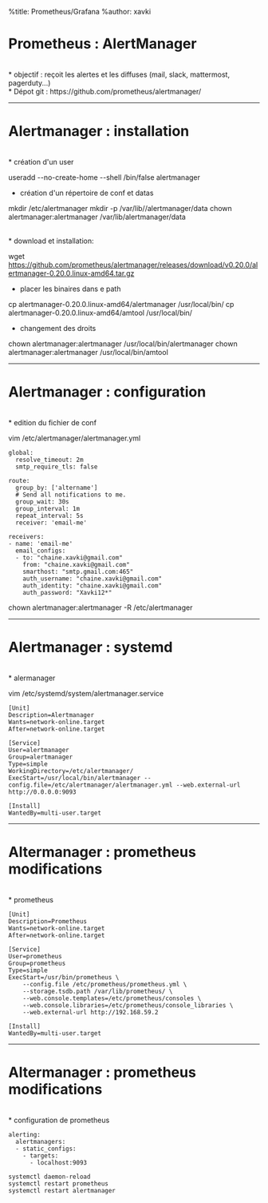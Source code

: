 %title: Prometheus/Grafana
%author: xavki


# Prometheus : AlertManager


<br>
* objectif : reçoit les alertes et les diffuses (mail, slack, mattermost, pagerduty...)

<br>
* Dépot git :
https://github.com/prometheus/alertmanager/



----------------------------------------------------------------------------------------------------------


# Alertmanager : installation


<br>
* création d'un user

useradd --no-create-home --shell /bin/false alertmanager

* création d'un répertoire de conf et datas

mkdir /etc/alertmanager
mkdir -p /var/lib//alertmanager/data
chown alertmanager:alertmanager /var/lib/alertmanager/data

<br>
* download et installation:

wget https://github.com/prometheus/alertmanager/releases/download/v0.20.0/alertmanager-0.20.0.linux-amd64.tar.gz 

* placer les binaires dans e path

cp alertmanager-0.20.0.linux-amd64/alertmanager /usr/local/bin/
cp alertmanager-0.20.0.linux-amd64/amtool /usr/local/bin/

* changement des droits 

chown alertmanager:alertmanager /usr/local/bin/alertmanager
chown alertmanager:alertmanager /usr/local/bin/amtool

----------------------------------------------------------------------------------------------------------

# Alertmanager : configuration


<br>
* edition du fichier de conf

vim /etc/alertmanager/alertmanager.yml

```
global:
  resolve_timeout: 2m
  smtp_require_tls: false

route:
  group_by: ['altername']
  # Send all notifications to me.
  group_wait: 30s
  group_interval: 1m
  repeat_interval: 5s
  receiver: 'email-me'

receivers:
- name: 'email-me'
  email_configs:
  - to: "chaine.xavki@gmail.com"
    from: "chaine.xavki@gmail.com"
    smarthost: "smtp.gmail.com:465"
    auth_username: "chaine.xavki@gmail.com"
    auth_identity: "chaine.xavki@gmail.com"
    auth_password: "Xavki12*"
```

chown alertmanager:alertmanager -R /etc/alertmanager

-------------------------------------------------------------------------------------------------------------

# Alertmanager : systemd


<br>
* alermanager

vim /etc/systemd/system/alertmanager.service

```
[Unit]
Description=Alertmanager
Wants=network-online.target
After=network-online.target

[Service]
User=alertmanager
Group=alertmanager
Type=simple
WorkingDirectory=/etc/alertmanager/
ExecStart=/usr/local/bin/alertmanager --config.file=/etc/alertmanager/alertmanager.yml --web.external-url http://0.0.0.0:9093

[Install]
WantedBy=multi-user.target
```

------------------------------------------------------------------------------------------------------------

# Altermanager : prometheus modifications


<br>
* prometheus

```
[Unit]
Description=Prometheus
Wants=network-online.target
After=network-online.target

[Service]
User=prometheus
Group=prometheus
Type=simple
ExecStart=/usr/bin/prometheus \
    --config.file /etc/prometheus/prometheus.yml \
    --storage.tsdb.path /var/lib/prometheus/ \
    --web.console.templates=/etc/prometheus/consoles \
    --web.console.libraries=/etc/prometheus/console_libraries \
    --web.external-url http://192.168.59.2

[Install]
WantedBy=multi-user.target
```

-----------------------------------------------------------------------------------------------------------

# Altermanager : prometheus modifications


<br>
* configuration de prometheus

```
alerting:
  alertmanagers:
  - static_configs:
    - targets:
      - localhost:9093
```

```
systemctl daemon-reload
systemctl restart prometheus
systemctl restart alertmanager
```
